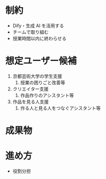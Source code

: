 # 制約

- Dify・生成 AI を活用する
- チームで取り組む
- 授業時間以内に終わらせる

# 想定ユーザー候補

1. 京都芸術大学の学生支援
   1. 授業の困りごと改善等
2. クリエイター支援
   1. 作品作りのアシスタント等
3. 作品を見る人支援
   1. 作る人と見る人をつなぐアシスタント等

# 成果物

# 進め方

- 役割分担
